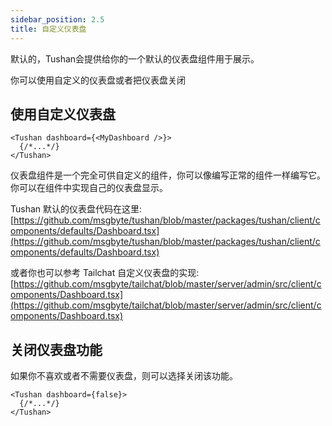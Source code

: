 ```yaml
---
sidebar_position: 2.5
title: 自定义仪表盘
---
```


默认的，Tushan会提供给你的一个默认的仪表盘组件用于展示。

你可以使用自定义的仪表盘或者把仪表盘关闭

## 使用自定义仪表盘

```tsx
<Tushan dashboard={<MyDashboard />}>
  {/*...*/}
</Tushan>
```

仪表盘组件是一个完全可供自定义的组件，你可以像编写正常的组件一样编写它。你可以在组件中实现自己的仪表盘显示。

Tushan 默认的仪表盘代码在这里: [https://github.com/msgbyte/tushan/blob/master/packages/tushan/client/components/defaults/Dashboard.tsx](https://github.com/msgbyte/tushan/blob/master/packages/tushan/client/components/defaults/Dashboard.tsx)

或者你也可以参考 Tailchat 自定义仪表盘的实现: [https://github.com/msgbyte/tailchat/blob/master/server/admin/src/client/components/Dashboard.tsx](https://github.com/msgbyte/tailchat/blob/master/server/admin/src/client/components/Dashboard.tsx)

## 关闭仪表盘功能

如果你不喜欢或者不需要仪表盘，则可以选择关闭该功能。

```tsx
<Tushan dashboard={false}>
  {/*...*/}
</Tushan>
```
